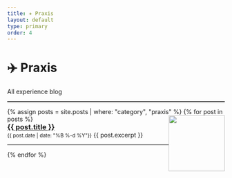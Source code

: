 ```yaml
---
title: ✈️ Praxis
layout: default
type: primary
order: 4
---
```


# ✈️ Praxis 

All experience blog

<hr style="height:2px;border:none;color:#333;background-color:#333;" />

<ul style="padding-left: 0;">
{% assign posts = site.posts | where: "category", "praxis" %}
{% for post in posts %}
<img style="width: 130px; float: right;" src="{{ post.cover }}">
    <h3 style="margin : 0"><a href="{{ post.url }}">{{ post.title }}</a></h3>
    <small style="margin : 0">{{ post.date | date: "%B %-d %Y"}}</small>
    <t style="margin : 0">{{ post.excerpt }} </t>
    <hr/>
{% endfor %}
</ul>